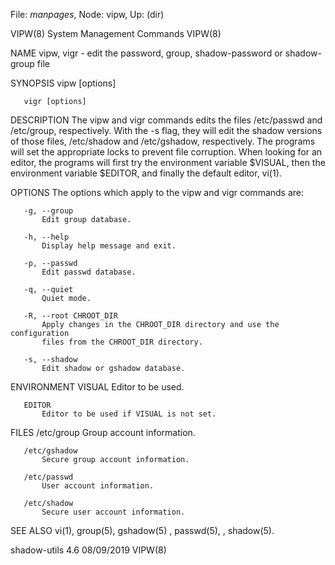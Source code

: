 File: *manpages*,  Node: vipw,  Up: (dir)

VIPW(8)                   System Management Commands                   VIPW(8)



NAME
       vipw, vigr - edit the password, group, shadow-password or shadow-group
       file

SYNOPSIS
       vipw [options]

       vigr [options]

DESCRIPTION
       The vipw and vigr commands edits the files /etc/passwd and /etc/group,
       respectively. With the -s flag, they will edit the shadow versions of
       those files, /etc/shadow and /etc/gshadow, respectively. The programs
       will set the appropriate locks to prevent file corruption. When looking
       for an editor, the programs will first try the environment variable
       $VISUAL, then the environment variable $EDITOR, and finally the default
       editor, vi(1).

OPTIONS
       The options which apply to the vipw and vigr commands are:

       -g, --group
           Edit group database.

       -h, --help
           Display help message and exit.

       -p, --passwd
           Edit passwd database.

       -q, --quiet
           Quiet mode.

       -R, --root CHROOT_DIR
           Apply changes in the CHROOT_DIR directory and use the configuration
           files from the CHROOT_DIR directory.

       -s, --shadow
           Edit shadow or gshadow database.

ENVIRONMENT
       VISUAL
           Editor to be used.

       EDITOR
           Editor to be used if VISUAL is not set.

FILES
       /etc/group
           Group account information.

       /etc/gshadow
           Secure group account information.

       /etc/passwd
           User account information.

       /etc/shadow
           Secure user account information.

SEE ALSO
       vi(1), group(5), gshadow(5) , passwd(5), , shadow(5).



shadow-utils 4.6                  08/09/2019                           VIPW(8)
